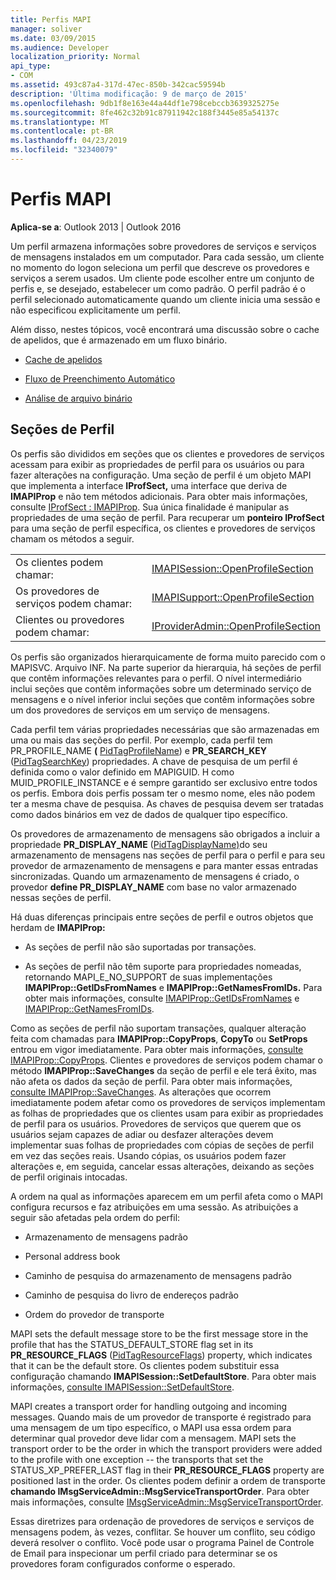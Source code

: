 ```yaml
---
title: Perfis MAPI
manager: soliver
ms.date: 03/09/2015
ms.audience: Developer
localization_priority: Normal
api_type:
- COM
ms.assetid: 493c87a4-317d-47ec-850b-342cac59594b
description: 'Última modificação: 9 de março de 2015'
ms.openlocfilehash: 9db1f8e163e44a44df1e798cebccb3639325275e
ms.sourcegitcommit: 8fe462c32b91c87911942c188f3445e85a54137c
ms.translationtype: MT
ms.contentlocale: pt-BR
ms.lasthandoff: 04/23/2019
ms.locfileid: "32340079"
---
```

# <a name="mapi-profiles"></a>Perfis MAPI

  
  
**Aplica-se a**: Outlook 2013 | Outlook 2016 
  
Um perfil armazena informações sobre provedores de serviços e serviços de mensagens instalados em um computador. Para cada sessão, um cliente no momento do logon seleciona um perfil que descreve os provedores e serviços a serem usados. Um cliente pode escolher entre um conjunto de perfis e, se desejado, estabelecer um como padrão. O perfil padrão é o perfil selecionado automaticamente quando um cliente inicia uma sessão e não especificou explicitamente um perfil.
  
Além disso, nestes tópicos, você encontrará uma discussão sobre o cache de apelidos, que é armazenado em um fluxo binário.
  
- [Cache de apelidos](nickname-cache.md)
    
- [Fluxo de Preenchimento Automático](autocomplete-stream.md)
    
- [Análise de arquivo binário](https://portalvhds6gyn3khqwmgzd.blob.core.windows.net/files/NK2/NK2WithBinaryExample.pdf)
    
## <a name="profile-sections"></a>Seções de Perfil

Os perfis são divididos em seções que os clientes e provedores de serviços acessam para exibir as propriedades de perfil para os usuários ou para fazer alterações na configuração. Uma seção de perfil é um objeto MAPI que implementa a interface **IProfSect,** uma interface que deriva de **IMAPIProp** e não tem métodos adicionais. Para obter mais informações, consulte [IProfSect : IMAPIProp](iprofsectimapiprop.md). Sua única finalidade é manipular as propriedades de uma seção de perfil. Para recuperar um **ponteiro IProfSect** para uma seção de perfil específica, os clientes e provedores de serviços chamam os métodos a seguir. 
  
|||
|:-----|:-----|
|Os clientes podem chamar:  <br/> |[IMAPISession::OpenProfileSection](imapisession-openprofilesection.md) <br/> |
|Os provedores de serviços podem chamar:  <br/> |[IMAPISupport::OpenProfileSection](imapisupport-openprofilesection.md) <br/> |
|Clientes ou provedores podem chamar:  <br/> |[IProviderAdmin::OpenProfileSection](iprovideradmin-openprofilesection.md) <br/> |
   
Os perfis são organizados hierarquicamente de forma muito parecido com o MAPISVC. Arquivo INF. Na parte superior da hierarquia, há seções de perfil que contêm informações relevantes para o perfil. O nível intermediário inclui seções que contêm informações sobre um determinado serviço de mensagens e o nível inferior inclui seções que contêm informações sobre um dos provedores de serviços em um serviço de mensagens. 
  
Cada perfil tem várias propriedades necessárias que são armazenadas em uma ou mais das seções do perfil. Por exemplo, cada perfil tem PR_PROFILE_NAME **(** [PidTagProfileName](pidtagprofilename-canonical-property.md)) e **PR_SEARCH_KEY** ([PidTagSearchKey](pidtagsearchkey-canonical-property.md)) propriedades. A chave de pesquisa de um perfil é definida como o valor definido em MAPIGUID. H como MUID_PROFILE_INSTANCE e é sempre garantido ser exclusivo entre todos os perfis. Embora dois perfis possam ter o mesmo nome, eles não podem ter a mesma chave de pesquisa. As chaves de pesquisa devem ser tratadas como dados binários em vez de dados de qualquer tipo específico.
  
Os provedores de armazenamento de mensagens são obrigados a incluir a propriedade **PR_DISPLAY_NAME** ([PidTagDisplayName)](pidtagdisplayname-canonical-property.md)do seu armazenamento de mensagens nas seções de perfil para o perfil e para seu provedor de armazenamento de mensagens e para manter essas entradas sincronizadas. Quando um armazenamento de mensagens é criado, o provedor **define PR_DISPLAY_NAME** com base no valor armazenado nessas seções de perfil. 
  
Há duas diferenças principais entre seções de perfil e outros objetos que herdam de **IMAPIProp:** 
  
- As seções de perfil não são suportadas por transações.
    
- As seções de perfil não têm suporte para propriedades nomeadas, retornando MAPI_E_NO_SUPPORT de suas implementações **IMAPIProp::GetIDsFromNames** e **IMAPIProp::GetNamesFromIDs.** Para obter mais informações, consulte [IMAPIProp::GetIDsFromNames](imapiprop-getidsfromnames.md) e [IMAPIProp::GetNamesFromIDs](imapiprop-getnamesfromids.md).
    
Como as seções de perfil não suportam transações, qualquer alteração feita com chamadas para **IMAPIProp::CopyProps**, **CopyTo** ou **SetProps** entrou em vigor imediatamente. Para obter mais informações, [consulte IMAPIProp::CopyProps](imapiprop-copyprops.md). Clientes e provedores de serviços podem chamar o método **IMAPIProp::SaveChanges** da seção de perfil e ele terá êxito, mas não afeta os dados da seção de perfil. Para obter mais informações, [consulte IMAPIProp::SaveChanges](imapiprop-savechanges.md). As alterações que ocorrem imediatamente podem afetar como os provedores de serviços implementam as folhas de propriedades que os clientes usam para exibir as propriedades de perfil para os usuários. Provedores de serviços que querem que os usuários sejam capazes de adiar ou desfazer alterações devem implementar suas folhas de propriedades com cópias de seções de perfil em vez das seções reais. Usando cópias, os usuários podem fazer alterações e, em seguida, cancelar essas alterações, deixando as seções de perfil originais intocadas. 
  
A ordem na qual as informações aparecem em um perfil afeta como o MAPI configura recursos e faz atribuições em uma sessão. As atribuições a seguir são afetadas pela ordem do perfil:
  
- Armazenamento de mensagens padrão
    
- Personal address book
    
- Caminho de pesquisa do armazenamento de mensagens padrão
    
- Caminho de pesquisa do livro de endereços padrão
    
- Ordem do provedor de transporte
    
MAPI sets the default message store to be the first message store in the profile that has the STATUS_DEFAULT_STORE flag set in its **PR_RESOURCE_FLAGS** ([PidTagResourceFlags](pidtagresourceflags-canonical-property.md)) property, which indicates that it can be the default store. Os clientes podem substituir essa configuração chamando **IMAPISession::SetDefaultStore**. Para obter mais informações, [consulte IMAPISession::SetDefaultStore](imapisession-setdefaultstore.md).
  
MAPI creates a transport order for handling outgoing and incoming messages. Quando mais de um provedor de transporte é registrado para uma mensagem de um tipo específico, o MAPI usa essa ordem para determinar qual provedor deve lidar com a mensagem. MAPI sets the transport order to be the order in which the transport providers were added to the profile with one exception -- the transports that set the STATUS_XP_PREFER_LAST flag in their **PR_RESOURCE_FLAGS** property are positioned last in the order. Os clientes podem definir a ordem de transporte **chamando IMsgServiceAdmin::MsgServiceTransportOrder**. Para obter mais informações, consulte [IMsgServiceAdmin::MsgServiceTransportOrder](imsgserviceadmin-msgservicetransportorder.md).
  
Essas diretrizes para ordenação de provedores de serviços e serviços de mensagens podem, às vezes, conflitar. Se houver um conflito, seu código deverá resolver o conflito. Você pode usar o programa Painel de Controle de Email para inspecionar um perfil criado para determinar se os provedores foram configurados conforme o esperado.
  

